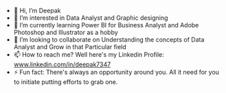 - 👋 Hi, I’m Deepak
- 👀 I’m interested in Data Analyst and Graphic designing
- 🌱 I’m currently learning Power BI for Business Analyst and Adobe Photoshop and Illustrator as a hobby
- 💞️ I’m looking to collaborate on Understanding the concepts of Data Analyst and Grow in that Particular field
- 📫 How to reach me? Well here's my Linkedin Profile: www.linkedin.com/in/deepak7347
- ⚡ Fun fact: There's always an opportunity around you. All it need for you to initiate putting efforts to grab one.
